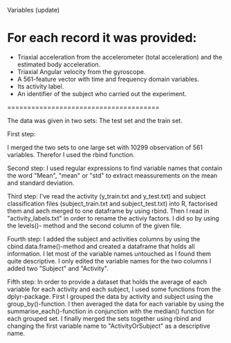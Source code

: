 Variables (update)

For each record it was provided:
======================================

- Triaxial acceleration from the accelerometer (total acceleration) and the estimated body acceleration.
- Triaxial Angular velocity from the gyroscope. 
- A 561-feature vector with time and frequency domain variables. 
- Its activity label. 
- An identifier of the subject who carried out the experiment.

======================================

The data was given in two sets: The test set and the train set.

First step:

I merged the two sets to one large set with 10299 observation of 561 variables. Therefor I used the
rbind function.

Second step:
I used regular expressions to find variable names that contain the word "Mean", "mean" or "std" to extract
meassurements on the mean and standard deviation.

Third step:
I've read the activity (y_train.txt and y_test.txt) and subject classification files (subject_train.txt
and subject_test.txt) into R, factorised them and aech merged to one dataframe by using rbind.
Then I read in "activity_labels.txt" in order to rename the activiy factors. I did so by using the levels()-
method and the second column of the given file.

Fourth step:
I added the subject and activities columns by using the cbind.data.frame()-method and created a dataframe that
holds all information.
I let most of the variable names untouched as I found them quite descriptive. I only edited the variable names
for the two columns I added two "Subject" and "Activity".

Fifth step:
In order to provide a dataset that holds the average of each variable for each activity and each subject, I used
some functions from the dplyr-package.
First I grouped the data by activity and subject using the group_by()-function. I then averaged the data for each
variable by using the summarise_each()-function in conjunction with the median() function for each grouped set.
I finally merged the sets together using rbind and changing the first variable name to "ActivityOrSubject" as a
descriptive name.


